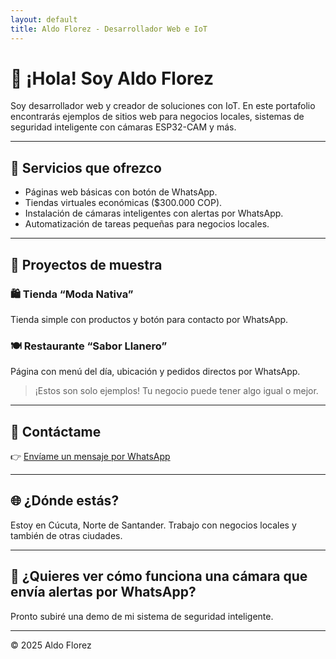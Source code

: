 ```yaml
---
layout: default
title: Aldo Florez - Desarrollador Web e IoT
---
```


# 👋 ¡Hola! Soy Aldo Florez

Soy desarrollador web y creador de soluciones con IoT. En este portafolio encontrarás ejemplos de sitios web para negocios locales, sistemas de seguridad inteligente con cámaras ESP32-CAM y más.

---

## 💼 Servicios que ofrezco

- Páginas web básicas con botón de WhatsApp.
- Tiendas virtuales económicas ($300.000 COP).
- Instalación de cámaras inteligentes con alertas por WhatsApp.
- Automatización de tareas pequeñas para negocios locales.

---

## 📌 Proyectos de muestra

### 🛍️ Tienda “Moda Nativa”
Tienda simple con productos y botón para contacto por WhatsApp.

### 🍽️ Restaurante “Sabor Llanero”
Página con menú del día, ubicación y pedidos directos por WhatsApp.

> ¡Estos son solo ejemplos! Tu negocio puede tener algo igual o mejor.

---

## 📲 Contáctame

👉 [Envíame un mensaje por WhatsApp](https://wa.me/573232041158?text=Hola%20Aldo,%20vi%20tu%20portafolio%20y%20quiero%20una%20página%20web)

---

## 🌐 ¿Dónde estás?

Estoy en Cúcuta, Norte de Santander. Trabajo con negocios locales y también de otras ciudades.

---

## 🧠 ¿Quieres ver cómo funciona una cámara que envía alertas por WhatsApp?

Pronto subiré una demo de mi sistema de seguridad inteligente.

---

© 2025 Aldo Florez
